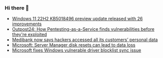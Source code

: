 ### Hi there 👋

<!--START_SECTION:feed-->
* [Windows 11 22H2 KB5018496 preview update released with 26 improvements](https://www.bleepingcomputer.com/news/microsoft/windows-11-22h2-kb5018496-preview-update-released-with-26-improvements/)
* [Outpost24: How Pentesting-as-a-Service finds vulnerabilities before they're exploited](https://www.bleepingcomputer.com/news/security/outpost24-how-pentesting-as-a-service-finds-vulnerabilities-before-theyre-exploited/)
* [Medibank now says hackers accessed all its customers’ personal data](https://www.bleepingcomputer.com/news/security/medibank-now-says-hackers-accessed-all-its-customers-personal-data/)
* [Microsoft: Server Manager disk resets can lead to data loss](https://www.bleepingcomputer.com/news/microsoft/microsoft-server-manager-disk-resets-can-lead-to-data-loss/)
* [Microsoft fixes Windows vulnerable driver blocklist sync issue](https://www.bleepingcomputer.com/news/microsoft/microsoft-fixes-windows-vulnerable-driver-blocklist-sync-issue/)
<!--END_SECTION:feed-->

<!--
**frankenk/frankenk** is a ✨ _special_ ✨ repository because its `README.md` (this file) appears on your GitHub profile.

Here are some ideas to get you started:

- 🔭 I’m currently working on ...
- 🌱 I’m currently learning ...
- 👯 I’m looking to collaborate on ...
- 🤔 I’m looking for help with ...
- 💬 Ask me about ...
- 📫 How to reach me: ...
- 😄 Pronouns: ...
- ⚡ Fun fact: ...
-->



